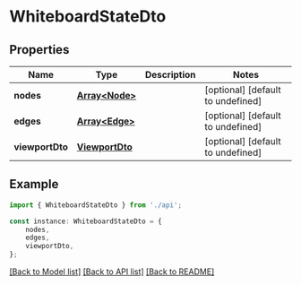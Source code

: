 # WhiteboardStateDto


## Properties

Name | Type | Description | Notes
------------ | ------------- | ------------- | -------------
**nodes** | [**Array&lt;Node&gt;**](Node.md) |  | [optional] [default to undefined]
**edges** | [**Array&lt;Edge&gt;**](Edge.md) |  | [optional] [default to undefined]
**viewportDto** | [**ViewportDto**](ViewportDto.md) |  | [optional] [default to undefined]

## Example

```typescript
import { WhiteboardStateDto } from './api';

const instance: WhiteboardStateDto = {
    nodes,
    edges,
    viewportDto,
};
```

[[Back to Model list]](../README.md#documentation-for-models) [[Back to API list]](../README.md#documentation-for-api-endpoints) [[Back to README]](../README.md)
